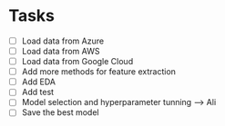 # Tasks
- [ ] Load data from Azure
- [ ] Load data from AWS
- [ ] Load data from Google Cloud
- [ ] Add more methods for feature extraction
- [ ] Add EDA
- [ ] Add test
- [ ] Model selection and hyperparameter tunning --> Ali
- [ ] Save the best model
